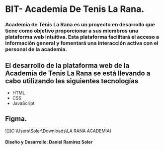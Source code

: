 # BIT- Academia De Tenis La Rana. 

### Academia de Tenis La Rana es un proyecto en desarrollo que tiene como objetivo proporcionar a sus miembros una plataforma web intuitiva. Esta plataforma facilitará el acceso a información general y fomentará una interacción activa con el personal de la academia.

## El desarrollo de la plataforma web de la Academia de Tenis La Rana se está llevando a cabo utilizando las siguientes tecnologías
* HTML
* CSS
* JavaScript

## Figma.

![](C:\Users\Soler\Downloads\LA RANA ACADEMIA)

#### Diseño y Desarrollo: Daniel Ramirez Soler

[def]: C:\Users\Soler\Downloads